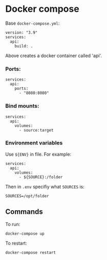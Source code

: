 # Docker compose

Base `docker-compose.yml`:
```
version: "3.9"
services:
  api:
    build: .
```
Above creates a docker container called 'api'.

### Ports:
```
services:
  api:
    ports:
      - "8080:8080"
```

### Bind mounts:
```
services:
  api:
    volumes:
      - source:target
```

### Environment variables
Use `${ENV}` in file. For example:
```
services:
  api:
    volumes:
      - ${SOURCE}:/folder
```

Then in `.env` specifiy what `SOURCES` is:
```
SOURCES=/opt/folder
```

## Commands
To run:
```
docker-compose up
```

To restart:
```
docker-compose restart
```
